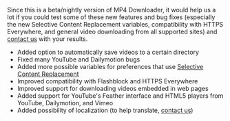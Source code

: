 Since this is a beta/nightly version of MP4 Downloader, it would help us a lot if you could test some of these new features and bug fixes (especially the new Selective Content Replacement variables, compatibility with HTTPS Everywhere, and general video downloading from all supported sites) and [contact us](/mp4downloader/contact.html) with your results.

- Added option to automatically save videos to a certain directory
- Fixed many YouTube and Dailymotion bugs
- Added more possible variables for preferences that use [Selective Content Replacement](/mp4downloader/docs/selective-content-replacement.html)
- Improved compatibility with Flashblock and HTTPS Everywhere
- Improved support for downloading videos embedded in web pages
- Added support for YouTube's Feather interface and HTML5 players from YouTube, Dailymotion, and Vimeo
- Added possibility of localization (to help translate, [contact us](/mp4downloader/contact.html))